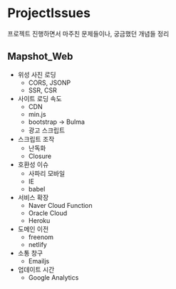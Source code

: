 # ProjectIssues
프로젝트 진행하면서 마주친 문제들이나, 궁금했던 개념들 정리
## Mapshot_Web
- 위성 사진 로딩
    - CORS, JSONP
    - SSR, CSR
- 사이트 로딩 속도
    - CDN
    - min.js
    - bootstrap -> Bulma
    - 광고 스크립트
- 스크립트 조작
    - 난독화
    - Closure
- 호환성 이슈
    - 사파리 모바일
    - IE
    - babel
- 서비스 확장
    - Naver Cloud Function
    - Oracle Cloud
    - Heroku
- 도메인 이전
    - freenom
    - netlify
- 소통 창구
    - Emailjs
- 업데이트 시간
    - Google Analytics    